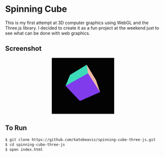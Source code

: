 # Spinning Cube

This is my first attempt at 3D computer graphics using WebGL and the Three.js library. I decided to create it as a fun project at the weekend just to see what can be done with web graphics.

## Screenshot
<div align="center">
  <img width="40%" src="images/spinning-cube.png">
</div>

## To Run
```
$ git clone https://github.com/katebeavis/spinning-cube-three-js.git
$ cd spinning-cube-three-js
$ open index.html
```
